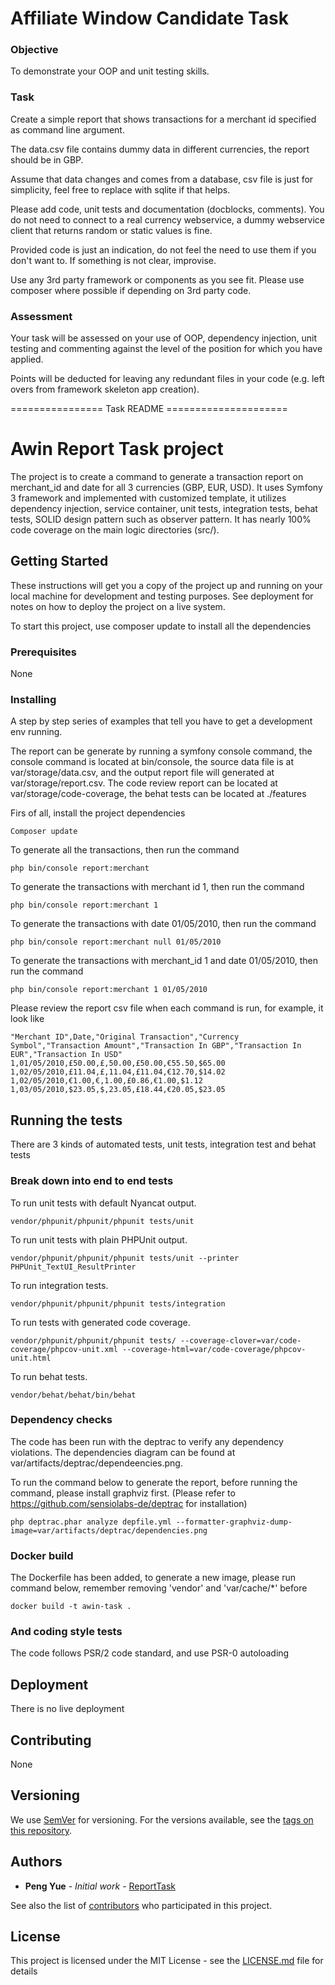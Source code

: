 Affiliate Window Candidate Task 
===============================

### Objective

To demonstrate your OOP and unit testing skills.

### Task

Create a simple report that shows transactions for a merchant id specified as command line argument.

The data.csv file contains dummy data in different currencies, the report should be in GBP.

Assume that data changes and comes from a database, csv file is just for simplicity, 
feel free to replace with sqlite if that helps.

Please add code, unit tests and documentation (docblocks, comments). You do not need to connect to a real currency 
webservice, a dummy webservice client that returns random or static values is fine.

Provided code is just an indication, do not feel the need to use them if you don't want to. If something is not clear, improvise.

Use any 3rd party framework or components as you see fit. Please use composer where possible if depending on 3rd party code.

### Assessment

Your task will be assessed on your use of OOP, dependency injection, unit testing and commenting against the level of 
the position for which you have applied.

Points will be deducted for leaving any redundant files in your code (e.g. left overs from framework skeleton app creation).


================ Task README =====================


# Awin Report Task project

The project is to create a command to generate a transaction report on merchant_id and date for all 3 currencies (GBP, EUR, USD).
It uses Symfony 3 framework and implemented with customized template, it utilizes dependency injection,
service container, unit tests, integration tests, behat tests, SOLID design pattern such as observer pattern.
It has nearly 100% code coverage on the main logic directories (src/).

## Getting Started

These instructions will get you a copy of the project up and running on your local machine for development and testing purposes. 
See deployment for notes on how to deploy the project on a live system.

To start this project, use composer update to install all the dependencies


### Prerequisites

None


### Installing

A step by step series of examples that tell you have to get a development env running.

The report can be generate by running a symfony console command, the console command is located at
bin/console, the source data file is at var/storage/data.csv, and the output report file will 
generated at var/storage/report.csv. The code review report can be located at var/storage/code-coverage, 
the behat tests can be located at ./features 

Firs of all, install the project dependencies

```
Composer update
```

To generate all the transactions, then run the command

```
php bin/console report:merchant
```

To generate the transactions with merchant id 1, then run the command

```
php bin/console report:merchant 1
```

To generate the transactions with date 01/05/2010, then run the command

```
php bin/console report:merchant null 01/05/2010
```

To generate the transactions with merchant_id 1 and date 01/05/2010, then run the command

```
php bin/console report:merchant 1 01/05/2010
```

Please review the report csv file when each command is run, for example, it look like

```
"Merchant ID",Date,"Original Transaction","Currency Symbol","Transaction Amount","Transaction In GBP","Transaction In EUR","Transaction In USD"
1,01/05/2010,£50.00,£,50.00,£50.00,€55.50,$65.00
1,02/05/2010,£11.04,£,11.04,£11.04,€12.70,$14.02
1,02/05/2010,€1.00,€,1.00,£0.86,€1.00,$1.12
1,03/05/2010,$23.05,$,23.05,£18.44,€20.05,$23.05
```


## Running the tests

There are 3 kinds of automated tests, unit tests, integration test and behat tests

### Break down into end to end tests

To run unit tests with default Nyancat output.

```
vendor/phpunit/phpunit/phpunit tests/unit
```

To run unit tests with plain PHPUnit output.

```
vendor/phpunit/phpunit/phpunit tests/unit --printer PHPUnit_TextUI_ResultPrinter
```

To run integration tests.

```
vendor/phpunit/phpunit/phpunit tests/integration
```

To run tests with generated code coverage.

```
vendor/phpunit/phpunit/phpunit tests/ --coverage-clover=var/code-coverage/phpcov-unit.xml --coverage-html=var/code-coverage/phpcov-unit.html
```

To run behat tests.

```
vendor/behat/behat/bin/behat
```


### Dependency checks

The code has been run with the deptrac to verify any dependency violations. The dependencies diagram
can be found at var/artifacts/deptrac/dependeencies.png.

To run the command below to generate the report, before running the command, please install graphviz first.
(Please refer to https://github.com/sensiolabs-de/deptrac for installation)

```
php deptrac.phar analyze depfile.yml --formatter-graphviz-dump-image=var/artifacts/deptrac/dependencies.png
```

### Docker build

The Dockerfile has been added, to generate a new image, please run command below, 
remember removing 'vendor' and 'var/cache/*' before

```
docker build -t awin-task .
```


### And coding style tests

The code follows PSR/2 code standard, and use PSR-0 autoloading


## Deployment

There is no live deployment


## Contributing

None


## Versioning

We use [SemVer](http://semver.org/) for versioning. For the versions available, see the [tags on this repository](https://github.com/pengyue/Awin-ReportTask/tags). 


## Authors

* **Peng Yue** - *Initial work* - [ReportTask](https://github.com/pengyue/Awin-ReportTask)

See also the list of [contributors](https://github.com/pengyue/Awin-ReportTask/contributors) who participated in this project.


## License

This project is licensed under the MIT License - see the [LICENSE.md](LICENSE.md) file for details
